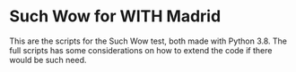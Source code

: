 # Such Wow for WITH Madrid

This are the scripts for the Such Wow test, both made with Python 3.8. The full scripts has some considerations on how to extend the code if there would be such need.